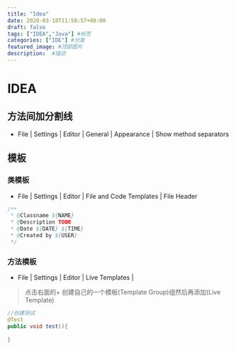 ```yaml
---
title: "Idea"
date: 2020-03-18T11:58:57+08:00
draft: false
tags: ["IDEA","Java"] #标签
categories: ["IDE"] #分类
featured_image: #顶部图片
description:  #描述
---
```


# IDEA

## 方法间加分割线

- File | Settings | Editor | General | Appearance | Show method separators

## 模板

### 类模板

- File | Settings | Editor | File and Code Templates | File Header 

```java
/**
 * @Classname ${NAME}
 * @Description TODO
 * @Date ${DATE} ${TIME}
 * @Created by ${USER}
 */
```

### 方法模板

- File | Settings | Editor | Live Templates | 

> 点击右面的+ 创建自己的一个模板(Template Group)组然后再添加(Live Template)

```java 
//创建测试
@Test
public void test(){
    
}
```




